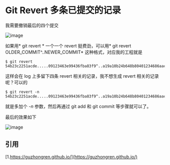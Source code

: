 # Git Revert 多条已提交的记录


我需要撤销最后的四个提交

![image](https://yqfile.alicdn.com/3fbcbf5e8d1d7d7d1ab6f5978b9df1f702f4e420.png)

如果用* git revert * 一个一个 revert 挺费劲，可以用* git revert OLDER_COMMIT^..NEWER_COMMIT* 这种格式，对应我的工程就是

```shell
$ git revert 54b23c2251acde.....09123463e99436fba83f9^..a19a10b24b648b80401234686aac65...
```

这样会在 log 上多留下四条 revert 相关的记录，我不想生成 revert 相关的记录呢？可以的

```shell
$ git revert -n 54b23c2251acde.....09123463e99436fba83f9^..a19a10b24b648b80401234686aac65...
```

就是多加个 *-n* 参数，然后再通过 git add 和 git commit 等步骤就可以了。

最后的效果如下

![image](https://yqfile.alicdn.com/4a5a82578aaa956e2fc4b83847feba87e44ad848.png)

## 引用

[1.https://guzhongren.github.io/](https://guzhongren.github.io/)


